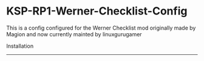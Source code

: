 # KSP-RP1-Werner-Checklist-Config
This is a config configured for the Werner Checklist mod originally made by Magion and now currently mainted by linuxgurugamer

Installation
______________________
